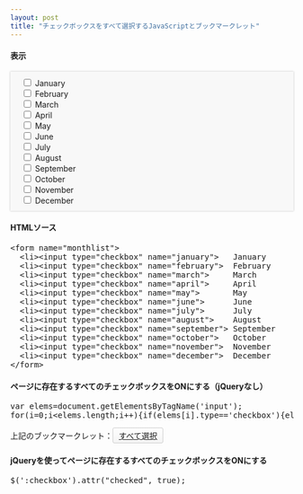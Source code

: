 ```yaml
---
layout: post
title: "チェックボックスをすべて選択するJavaScriptとブックマークレット"
---
```

<style>
form[name="monthlist"] {
  background: #f8f8f8;
  padding: 10px 20px;
  box-shadow: 0 0 3px #bbb;
}
form[name="monthlist"]>li {
  list-style: none;
}
</style>
<h4>表示</h4>
<form name="monthlist">
  <li><input type="checkbox" name="january">   January
  <li><input type="checkbox" name="february">  February
  <li><input type="checkbox" name="march">     March
  <li><input type="checkbox" name="april">     April
  <li><input type="checkbox" name="may">       May
  <li><input type="checkbox" name="june">      June
  <li><input type="checkbox" name="july">      July
  <li><input type="checkbox" name="august">    August
  <li><input type="checkbox" name="september"> September
  <li><input type="checkbox" name="october">   October
  <li><input type="checkbox" name="november">  November
  <li><input type="checkbox" name="december">  December
</form>
<h4>HTMLソース</h4>
<pre class="lang:default decode:true " >&lt;form name="monthlist"&gt;
  &lt;li&gt;&lt;input type="checkbox" name="january"&gt;   January
  &lt;li&gt;&lt;input type="checkbox" name="february"&gt;  February
  &lt;li&gt;&lt;input type="checkbox" name="march"&gt;     March
  &lt;li&gt;&lt;input type="checkbox" name="april"&gt;     April
  &lt;li&gt;&lt;input type="checkbox" name="may"&gt;       May
  &lt;li&gt;&lt;input type="checkbox" name="june"&gt;      June
  &lt;li&gt;&lt;input type="checkbox" name="july"&gt;      July
  &lt;li&gt;&lt;input type="checkbox" name="august"&gt;    August
  &lt;li&gt;&lt;input type="checkbox" name="september"&gt; September
  &lt;li&gt;&lt;input type="checkbox" name="october"&gt;   October
  &lt;li&gt;&lt;input type="checkbox" name="november"&gt;  November
  &lt;li&gt;&lt;input type="checkbox" name="december"&gt;  December
&lt;/form&gt;</pre> 
 
<h4>ページに存在するすべてのチェックボックスをONにする（jQueryなし）</h4>
<pre class="lang:default decode:true " >var elems=document.getElementsByTagName('input');
for(i=0;i&lt;elems.length;i++){if(elems[i].type=='checkbox'){elems[i].checked=true;}}
</pre>
<style>
#checkall {
  display: inline-block;
  background-image: linear-gradient(to bottom,#fefefe,#f4f4f4);
  border: 1px solid #ccc;
  text-shadow: 0 1px 0 #fff;
  text-decoration: underline;
  border-radius: 3px;
  padding: 3px 10px;
}
</style>
上記のブックマークレット：<a id="checkall" href="javascript:(function(){var%20elems=document.getElementsByTagName('input');for(i=0;i%3Celems.length;i++){if(elems[i].type=='checkbox'){elems[i].checked=true;}}})();">すべて選択</a>

<h4>jQueryを使ってページに存在するすべてのチェックボックスをONにする</h4>
<pre class="lang:default decode:true " >$(':checkbox').attr("checked", true);</pre> 
